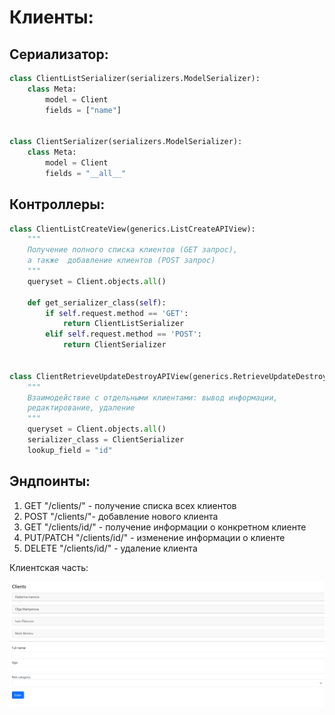# Клиенты:

## Сериализатор:
```python
class ClientListSerializer(serializers.ModelSerializer):
    class Meta:
        model = Client
        fields = ["name"]


class ClientSerializer(serializers.ModelSerializer):
    class Meta:
        model = Client
        fields = "__all__"
```

## Контроллеры:
```python
class ClientListCreateView(generics.ListCreateAPIView):
    """
    Получение полного списка клиентов (GET запрос),
    а также  добавление клиентов (POST запрос)
    """
    queryset = Client.objects.all()

    def get_serializer_class(self):
        if self.request.method == 'GET':
            return ClientListSerializer
        elif self.request.method == 'POST':
            return ClientSerializer


class ClientRetrieveUpdateDestroyAPIView(generics.RetrieveUpdateDestroyAPIView):
    """
    Взаимодействие с отдельными клиентами: вывод информации,
    редактирование, удаление
    """
    queryset = Client.objects.all()
    serializer_class = ClientSerializer
    lookup_field = "id"
```

## Эндпоинты:
1. GET "/clients/" - получение списка всех клиентов
2. POST "/clients/"- добавление нового клиента
3. GET "/clients/id/" - получение информации о конкретном клиенте
4. PUT/PATCH "/clients/id/" - изменение информации о клиенте
5. DELETE "/clients/id/" - удаление клиента

Клиентская часть:

![](pictures/3.png)
